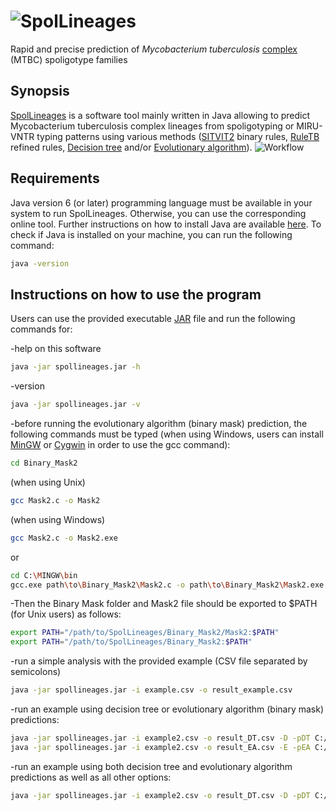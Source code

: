 # <img src="http://www.pasteur-guadeloupe.fr:8081/SpolLineages/images/spollineages2.png" title="SpolLineages"></img>
Rapid and precise prediction of *Mycobacterium tuberculosis* [complex](https://en.wikipedia.org/wiki/Mycobacterium_tuberculosis_complex) (MTBC) spoligotype families
## Synopsis
[SpolLineages](http://www.pasteur-guadeloupe.fr:8081/SpolLineages) is a software tool mainly written in Java allowing to predict Mycobacterium tuberculosis complex lineages from spoligotyping or MIRU-VNTR typing patterns using various methods ([SITVIT2](http://www.pasteur-guadeloupe.fr:8081/SITVIT2) binary rules, [RuleTB](https://doi.org/10.1016/j.meegid.2018.06.029) refined rules, [Decision tree](https://en.wikipedia.org/wiki/Decision_tree) and/or [Evolutionary algorithm](https://en.wikipedia.org/wiki/Evolutionary_algorithm)).
<img src="http://www.pasteur-guadeloupe.fr:8081/SpolLineages/images/workflow.png" title="Workflow"></img>
## Requirements
Java version 6 (or later) programming language must be available in your system to run SpolLineages. Otherwise, you can use the corresponding online tool. Further instructions on how to install Java are available [here](https://www3.ntu.edu.sg/home/ehchua/programming/howto/JDK_Howto.html).
To check if Java is installed on your machine, you can run the following command:
```bash
java -version
```
## Instructions on how to use the program
Users can use the provided executable [JAR](https://en.wikipedia.org/wiki/JAR_(file_format)) file and run the following commands for:

-help on this software
```bash
java -jar spollineages.jar -h
```
-version
```bash
java -jar spollineages.jar -v
```
-before running the evolutionary algorithm (binary mask) prediction, the following commands must be typed (when using Windows, users can install [MinGW](http://www.mingw.org/) or [Cygwin](https://www.cygwin.com/) in order to use the gcc command):
```bash
cd Binary_Mask2
```
(when using Unix)
```bash
gcc Mask2.c -o Mask2
```
(when using Windows)
```bash
gcc Mask2.c -o Mask2.exe
```
or
```bash
cd C:\MINGW\bin
gcc.exe path\to\Binary_Mask2\Mask2.c -o path\to\Binary_Mask2\Mask2.exe
```

-Then the Binary Mask folder and Mask2 file should be exported to $PATH (for Unix users) as follows:
```bash
export PATH="/path/to/SpolLineages/Binary_Mask2/Mask2:$PATH"
export PATH="/path/to/SpolLineages/Binary_Mask2:$PATH"
```
-run a simple analysis with the provided example (CSV file separated by semicolons)
```bash
java -jar spollineages.jar -i example.csv -o result_example.csv
```
-run an example using decision tree or evolutionary algorithm (binary mask) predictions:
```bash
java -jar spollineages.jar -i example2.csv -o result_DT.csv -D -pDT C:/Users/dcouvin/workspace/SpolLineages/Decision_Tree/
java -jar spollineages.jar -i example2.csv -o result_EA.csv -E -pEA C:/Users/dcouvin/workspace/SpolLineages/Binary_Mask2/
```
-run an example using both decision tree and evolutionary algorithm predictions as well as all other options:
```bash
java -jar spollineages.jar -i example2.csv -o result_DT.csv -D -pDT C:/Users/dcouvin/workspace/SpolLineages/Decision_Tree/ -E -pEA C:/Users/dcouvin/workspace/SpolLineages/Binary_Mask2/ -a
```
